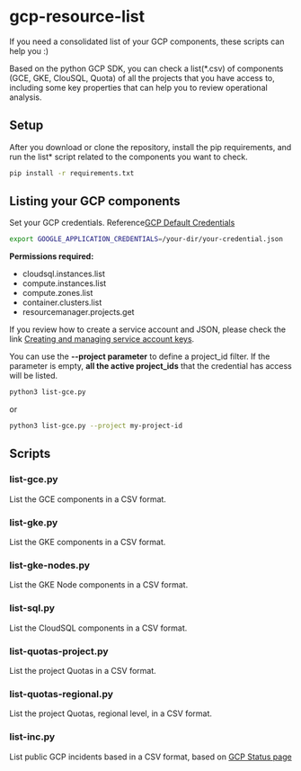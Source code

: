 # gcp-resource-list
If you need a consolidated list of your GCP components, these scripts can help you :)

Based on the python GCP SDK, you can check a list(\*.csv) of components (GCE, GKE, ClouSQL, Quota) of all the projects that you have access to, including some key properties that can help you to review operational analysis.

## Setup
After you download or clone the repository, install the pip requirements, and run the list* script related to the components you want to check.
```bash
pip install -r requirements.txt
```
## Listing your GCP components

Set your GCP credentials. Reference[GCP Default Credentials](https://developers.google.com/accounts/docs/application-default-credentials)
```bash
export GOOGLE_APPLICATION_CREDENTIALS=/your-dir/your-credential.json 
```
**Permissions required:**
* cloudsql.instances.list
* compute.instances.list
* compute.zones.list
* container.clusters.list
* resourcemanager.projects.get

If you review how to create a service account and JSON, please check the link [Creating and managing service account keys](https://cloud.google.com/iam/docs/creating-managing-service-account-keys).


You can use the **--project parameter** to define a project_id filter. If the parameter is empty, **all the active project_ids** that the credential has access will be listed.
```bash
python3 list-gce.py
```
or
```bash
python3 list-gce.py --project my-project-id
```


## Scripts

### list-gce.py
List the GCE components in a CSV format.
### list-gke.py
List the GKE components in a CSV format.
### list-gke-nodes.py
List the GKE Node components in a CSV format.
### list-sql.py
List the CloudSQL components in a CSV format.
### list-quotas-project.py
List the project Quotas in a CSV format.
### list-quotas-regional.py
List the project Quotas, regional level, in a CSV format.
### list-inc.py
List public GCP incidents based in a CSV format, based on [GCP Status page](https://status.cloud.google.com/)
